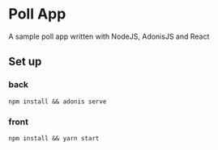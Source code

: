 # Poll App

A sample poll app written with NodeJS, AdonisJS and React

## Set up

### back

`npm install && adonis serve`

### front

`npm install && yarn start`
